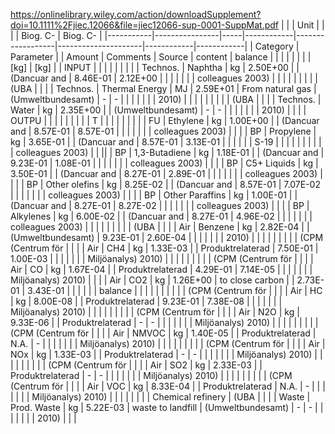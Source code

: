 https://onlinelibrary.wiley.com/action/downloadSupplement?doi=10.1111%2Fjiec.12066&file=jiec12066-sup-0001-SuppMat.pdf
|           |                | Unit  |            |                  |                     | Biog\. C\- | Biog\. C\- |
|-----------|----------------|-----|------------|------------------|---------------------|------------|------------|
| Category  | Parameter      |   | Amount     | Comments         | Source              | content    | balance    |
|           |                |     |            |                  |                     | \[kg\]     | \[kg\]     |
| INPUT     |                |     |            |                  |                     |            |            |
| Technos\. | Naphtha        | kg  | 2\.50E\+00 |                  | \(Dancuar and       | 8\.46E\-01 | 2\.12E\+00 |
|           |                |     |            |                  | colleagues 2003\)   |            |            |
|           |                |     |            |                  | \(UBA               |            |            |
| Technos\. | Thermal Energy | MJ  | 2\.59E\+01 | From natural gas | \(Umweltbundesamt\) | \-         | \-         |
|           |                |     |            |                  | 2010\)              |            |            |
|           |                |     |            |                  | \(UBA               |            |            |
| Technos\. | Water          | kg  | 2\.35E\+00 |                  | \(Umweltbundesamt\) | \-         | \-         |
|           |                |     |            |                  | 2010\)              |            |            |
| OUTPU     |                |     |            |                  |                     |            |            |
| T         |                |     |            |                  |                     |            |            |
| FU        | Ethylene       | kg  | 1\.00E\+00 |                  | \(Dancuar and       | 8\.57E\-01 | 8\.57E\-01 |
|           |                |     |            |                  | colleagues 2003\)   |            |            |
| BP        | Propylene      | kg  | 3\.65E\-01 |                  | \(Dancuar and       | 8\.57E\-01 | 3\.13E\-01 |
|           |                |     |            | S\-19            |                     |            |            |
|       |                 |    |            |                   | colleagues 2003\)    |            |            ||
| BP    | 1,3\-Butadiene  | kg | 1\.18E\-01 |                   | \(Dancuar and        | 9\.23E\-01 | 1\.08E\-01 |
|       |                 |    |            |                   | colleagues 2003\)    |            |            |
| BP    | C5\+ Liquids    | kg | 3\.50E\-01 |                   | \(Dancuar and        | 8\.27E\-01 | 2\.89E\-01 |
|       |                 |    |            |                   | colleagues 2003\)    |            |            |
| BP    | Other olefins   | kg | 8\.25E\-02 |                   | \(Dancuar and        | 8\.57E\-01 | 7\.07E\-02 |
|       |                 |    |            |                   | colleagues 2003\)    |            |            |
| BP    | Other Paraffins | kg | 1\.00E\-01 |                   | \(Dancuar and        | 8\.27E\-01 | 8\.27E\-02 |
|       |                 |    |            |                   | colleagues 2003\)    |            |            |
| BP    | Alkylenes       | kg | 6\.00E\-02 |                   | \(Dancuar and        | 8\.27E\-01 | 4\.96E\-02 |
|       |                 |    |            |                   | colleagues 2003\)    |            |            |
|       |                 |    |            |                   | \(UBA                |            |            |
| Air   | Benzene         | kg | 2\.82E\-04 |                   | \(Umweltbundesamt\)  | 9\.23E\-01 | 2\.60E\-04 |
|       |                 |    |            |                   | 2010\)               |            |            |
|       |                 |    |            |                   | \(CPM \(Centrum för  |            |            |
| Air   | CH4             | kg | 1\.33E\-03 |                   | Produktrelaterad     | 7\.50E\-01 | 1\.00E\-03 |
|       |                 |    |            |                   | Miljöanalys\) 2010\) |            |            |
|       |                 |    |            |                   | \(CPM \(Centrum för  |            |            |
| Air   | CO              | kg | 1\.67E\-04 |                   | Produktrelaterad     | 4\.29E\-01 | 7\.14E\-05 |
|       |                 |    |            |                   | Miljöanalys\) 2010\) |            |            |
| Air   | CO2             | kg | 1\.26E\+00 | to close carbon   |                      | 2\.73E\-01 | 3\.43E\-01 |
|       |                 |    |            | balance           |                      |            |            |
|       |                 |    |            |                   | \(CPM \(Centrum för  |            |            |
| Air   | HC              | kg | 8\.00E\-08 |                   | Produktrelaterad     | 9\.23E\-01 | 7\.38E\-08 |
|       |                 |    |            |                   | Miljöanalys\) 2010\) |            |            |
|       |                 |    |            |                   | \(CPM \(Centrum för  |            |            |
| Air   | N2O             | kg | 9\.33E\-06 |                   | Produktrelaterad     | \-         | \-         |
|       |                 |    |            |                   | Miljöanalys\) 2010\) |            |            |
|       |                 |    |            |                   | \(CPM \(Centrum för  |            |            |
| Air   | NMVOC           | kg | 1\.40E\-05 |                   | Produktrelaterad     | N\.A\.     | \-         |
|       |                 |    |            |                   | Miljöanalys\) 2010\) |            |            |
|       |                 |    |            |                   | \(CPM \(Centrum för  |            |            |
| Air   | NOx             | kg | 1\.33E\-03 |                   | Produktrelaterad     | \-         | \-         |
|       |                 |    |            |                   | Miljöanalys\) 2010\) |            |            |
|       |                 |    |            |                   | \(CPM \(Centrum för  |            |            |
| Air   | SO2             | kg | 2\.33E\-03 |                   | Produktrelaterad     | \-         | \-         |
|       |                 |    |            |                   | Miljöanalys\) 2010\) |            |            |
|       |                 |    |            |                   | \(CPM \(Centrum för  |            |            |
| Air   | VOC             | kg | 8\.33E\-04 |                   | Produktrelaterad     | N\.A\.     | \-         |
|       |                 |    |            |                   | Miljöanalys\) 2010\) |            |            |
|       |                 |    |            | Chemical refinery | \(UBA                |            |            |
| Waste | Prod\. Waste    | kg | 5\.22E\-03 | waste to landfill | \(Umweltbundesamt\)  | \-         | \-         |
|       |                 |    |            |                   | 2010\)               |            |            |
